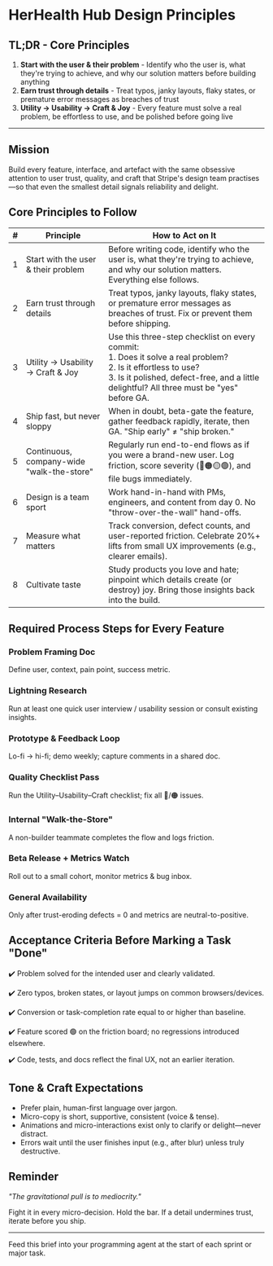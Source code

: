 # HerHealth Hub Design Principles

## TL;DR - Core Principles

1. **Start with the user & their problem** - Identify who the user is, what they're trying to achieve, and why our solution matters before building anything
2. **Earn trust through details** - Treat typos, janky layouts, flaky states, or premature error messages as breaches of trust
3. **Utility → Usability → Craft & Joy** - Every feature must solve a real problem, be effortless to use, and be polished before going live

---

## Mission

Build every feature, interface, and artefact with the same obsessive attention to user trust, quality, and craft that Stripe's design team practises—so that even the smallest detail signals reliability and delight.

## Core Principles to Follow

| # | Principle | How to Act on It |
|---|-----------|------------------|
| 1 | Start with the user & their problem | Before writing code, identify who the user is, what they're trying to achieve, and why our solution matters. Everything else follows. |
| 2 | Earn trust through details | Treat typos, janky layouts, flaky states, or premature error messages as breaches of trust. Fix or prevent them before shipping. |
| 3 | Utility → Usability → Craft & Joy | Use this three-step checklist on every commit:<br>1. Does it solve a real problem?<br>2. Is it effortless to use?<br>3. Is it polished, defect-free, and a little delightful? All three must be "yes" before GA. |
| 4 | Ship fast, but never sloppy | When in doubt, beta-gate the feature, gather feedback rapidly, iterate, then GA. "Ship early" ≠ "ship broken." |
| 5 | Continuous, company-wide "walk-the-store" | Regularly run end-to-end flows as if you were a brand-new user. Log friction, score severity (🔴🟠🟡🟢), and file bugs immediately. |
| 6 | Design is a team sport | Work hand-in-hand with PMs, engineers, and content from day 0. No "throw-over-the-wall" hand-offs. |
| 7 | Measure what matters | Track conversion, defect counts, and user-reported friction. Celebrate 20%+ lifts from small UX improvements (e.g., clearer emails). |
| 8 | Cultivate taste | Study products you love and hate; pinpoint which details create (or destroy) joy. Bring those insights back into the build. |

## Required Process Steps for Every Feature

### Problem Framing Doc
Define user, context, pain point, success metric.

### Lightning Research
Run at least one quick user interview / usability session or consult existing insights.

### Prototype & Feedback Loop
Lo-fi → hi-fi; demo weekly; capture comments in a shared doc.

### Quality Checklist Pass
Run the Utility–Usability–Craft checklist; fix all 🔴/🟠 issues.

### Internal "Walk-the-Store"
A non-builder teammate completes the flow and logs friction.

### Beta Release + Metrics Watch
Roll out to a small cohort, monitor metrics & bug inbox.

### General Availability
Only after trust-eroding defects = 0 and metrics are neutral-to-positive.

## Acceptance Criteria Before Marking a Task "Done"

✔️ Problem solved for the intended user and clearly validated.

✔️ Zero typos, broken states, or layout jumps on common browsers/devices.

✔️ Conversion or task-completion rate equal to or higher than baseline.

✔️ Feature scored 🟢 on the friction board; no regressions introduced elsewhere.

✔️ Code, tests, and docs reflect the final UX, not an earlier iteration.

## Tone & Craft Expectations

- Prefer plain, human-first language over jargon.
- Micro-copy is short, supportive, consistent (voice & tense).
- Animations and micro-interactions exist only to clarify or delight—never distract.
- Errors wait until the user finishes input (e.g., after blur) unless truly destructive.

## Reminder

*"The gravitational pull is to mediocrity."*

Fight it in every micro-decision. Hold the bar. If a detail undermines trust, iterate before you ship.

---

Feed this brief into your programming agent at the start of each sprint or major task.